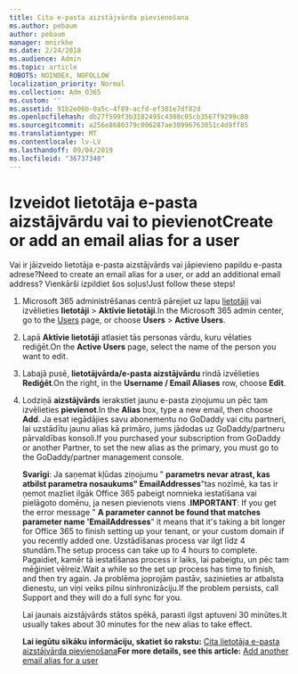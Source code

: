 ```yaml
---
title: Cita e-pasta aizstājvārda pievienošana
ms.author: pebaum
author: pebaum
manager: mnirkhe
ms.date: 2/24/2018
ms.audience: Admin
ms.topic: article
ROBOTS: NOINDEX, NOFOLLOW
localization_priority: Normal
ms.collection: Adm_O365
ms.custom: ''
ms.assetid: 91b2e06b-0a5c-4f89-acfd-ef301e7df82d
ms.openlocfilehash: db27f599f3b3182495c4308c05cb3567f9299c80
ms.sourcegitcommit: a256e8680379c006287ae30996763051c4d9ff85
ms.translationtype: MT
ms.contentlocale: lv-LV
ms.lasthandoff: 09/04/2019
ms.locfileid: "36737340"
---
```

# <a name="create-or-add-an-email-alias-for-a-user"></a><span data-ttu-id="c9006-102">Izveidot lietotāja e-pasta aizstājvārdu vai to pievienot</span><span class="sxs-lookup"><span data-stu-id="c9006-102">Create or add an email alias for a user</span></span>

<span data-ttu-id="c9006-103">Vai ir jāizveido lietotāja e-pasta aizstājvārds vai jāpievieno papildu e-pasta adrese?</span><span class="sxs-lookup"><span data-stu-id="c9006-103">Need to create an email alias for a user, or add an additional email address?</span></span> <span data-ttu-id="c9006-104">Vienkārši izpildiet šos soļus!</span><span class="sxs-lookup"><span data-stu-id="c9006-104">Just follow these steps!</span></span>
  
1. <span data-ttu-id="c9006-105">Microsoft 365 administrēšanas centrā pārejiet uz lapu [lietotāji](https://go.microsoft.com/fwlink/p/?linkid=834822) vai izvēlieties **lietotāji** \> **Aktīvie lietotāji**.</span><span class="sxs-lookup"><span data-stu-id="c9006-105">In the Microsoft 365 admin center, go to the [Users](https://go.microsoft.com/fwlink/p/?linkid=834822) page, or choose **Users** \> **Active Users**.</span></span>
    
2. <span data-ttu-id="c9006-106">Lapā **Aktīvie lietotāji** atlasiet tās personas vārdu, kuru vēlaties rediģēt.</span><span class="sxs-lookup"><span data-stu-id="c9006-106">On the **Active Users** page, select the name of the person you want to edit.</span></span> 
    
3. <span data-ttu-id="c9006-107">Labajā pusē, **lietotājvārda/e-pasta aizstājvārdu** rindā izvēlieties **Rediģēt**.</span><span class="sxs-lookup"><span data-stu-id="c9006-107">On the right, in the **Username / Email Aliases** row, choose **Edit**.</span></span>
    
4. <span data-ttu-id="c9006-108">Lodziņā **aizstājvārds** ierakstiet jaunu e-pasta ziņojumu un pēc tam izvēlieties **pievienot**.</span><span class="sxs-lookup"><span data-stu-id="c9006-108">In the **Alias** box, type a new email, then choose **Add**.</span></span> <span data-ttu-id="c9006-109">Ja esat iegādājies savu abonementu no GoDaddy vai citu partneri, lai uzstādītu jaunu alias kā primāro, jums jādodas uz GoDaddy/partneru pārvaldības konsoli.</span><span class="sxs-lookup"><span data-stu-id="c9006-109">If you purchased your subscription from GoDaddy or another Partner, to set the new alias as the primary, you must go to the GoDaddy/partner management console.</span></span> 
    
    <span data-ttu-id="c9006-110">**Svarīgi**: Ja saņemat kļūdas ziņojumu " **parametrs nevar atrast, kas atbilst parametra nosaukums" EmailAddresses**"tas nozīmē, ka tas ir ņemot mazliet ilgāk Office 365 pabeigt nomnieka iestatīšana vai pielāgoto domēnu, ja nesen pievienots viens .</span><span class="sxs-lookup"><span data-stu-id="c9006-110">**IMPORTANT**: If you get the error message " **A parameter cannot be found that matches parameter name 'EmailAddresses**" it means that it's taking a bit longer for Office 365 to finish setting up your tenant, or your custom domain if you recently added one.</span></span> <span data-ttu-id="c9006-111">Uzstādīšanas process var ilgt līdz 4 stundām.</span><span class="sxs-lookup"><span data-stu-id="c9006-111">The setup process can take up to 4 hours to complete.</span></span> <span data-ttu-id="c9006-112">Pagaidiet, kamēr tā iestatīšanas process ir laiks, lai pabeigtu, un pēc tam mēģiniet vēlreiz.</span><span class="sxs-lookup"><span data-stu-id="c9006-112">Wait a while so the set up process has time to finish, and then try again.</span></span> <span data-ttu-id="c9006-113">Ja problēma joprojām pastāv, sazinieties ar atbalsta dienestu, un viņi veiks pilnu sinhronizāciju.</span><span class="sxs-lookup"><span data-stu-id="c9006-113">If the problem persists, call Support and they will do a full sync for you.</span></span>
    
    <span data-ttu-id="c9006-114">Lai jaunais aizstājvārds stātos spēkā, parasti ilgst aptuveni 30 minūtes.</span><span class="sxs-lookup"><span data-stu-id="c9006-114">It usually takes about 30 minutes for the new alias to take effect.</span></span>
    
    <span data-ttu-id="c9006-115">**Lai iegūtu sīkāku informāciju, skatiet šo rakstu:** [Cita lietotāja e-pasta aizstājvārda pievienošana](https://docs.microsoft.com/office365/admin/email/add-another-email-alias-for-a-user)</span><span class="sxs-lookup"><span data-stu-id="c9006-115">**For more details, see this article:** [Add another email alias for a user](https://docs.microsoft.com/office365/admin/email/add-another-email-alias-for-a-user)</span></span>
    

